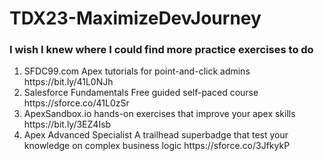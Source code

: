 # TDX23-MaximizeDevJourney

### I wish I knew where I could find more practice exercises to do ###

<ol>
<li>SFDC99.com
Apex tutorials for point-and-click admins
https://bit.ly/41L0NJh</li>

<li>Salesforce Fundamentals
Free guided self-paced course
https://sforce.co/41L0zSr</li>

<li>ApexSandbox.io
hands-on exercises that improve your apex skills
https://bit.ly/3EZ4Isb</li>

<li>Apex Advanced Specialist
A trailhead superbadge that test your knowledge on complex business logic 
https://sforce.co/3JfkykP</li>
</ol>

